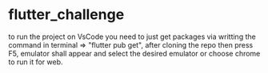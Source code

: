# flutter_challenge
to run the project on VsCode you need to just get packages via writting the command in terminal => "flutter pub get",  after cloning the repo
then press F5, emulator shall appear and select the desired emulator or choose chrome to run it for web.
